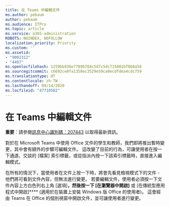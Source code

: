 ```yaml
---
title: 在 Teams 中編輯文件
ms.author: pebaum
author: pebaum
ms.audience: ITPro
ms.topic: article
ms.service: o365-administration
ROBOTS: NOINDEX, NOFOLLOW
localization_priority: Priority
ms.custom: ''
ms.assetid:
- "9002312"
- "4497"
ms.openlocfilehash: 1259bb936e7789b784c5d7c5dc715801bf860a58
ms.sourcegitcommit: c6692ce0fa1358ec3529e59ca0ecdfdea4cdc759
ms.translationtype: HT
ms.contentlocale: zh-TW
ms.lasthandoff: 09/14/2020
ms.locfileid: "47710582"
---
```

# <a name="editing-documents-in-teams"></a>在 Teams 中編輯文件

**重要**：請參閱[訊息中心識別碼：207443](https://admin.microsoft.com/Adminportal/Home?source=applauncher#MessageCenter?id=MC207443) 以取得最新資訊。 

對於在 Microsoft Teams 中使用 Office 文件的學生和教師，我們即將推出暫時變更，其中會有額外的步驟可編輯文件。 這改變了目前的行為，可讓使用者在按一下通道、交談的 [檔案] 索引標籤，或從指派內按一下該索引標籤時，直接進入編輯模式。

在所有的情況下，當使用者在文件上按一下時，將會先看見檢視模式下的文件 - 他們將可看到文件內容，但無法進行變更。 若要編輯文件，使用者必須按一下文件內容上方白色列右上角 [選項]****，然後按一下 [在瀏覽器中開啟]**** 或 [在傳統型應用程式中開啟]**** (適用於在裝置上安裝 Windows 版 Office 的使用者)。 這會經由 Teams 在 Office 的個別視窗中開啟文件，並可讓使用者進行變更。

